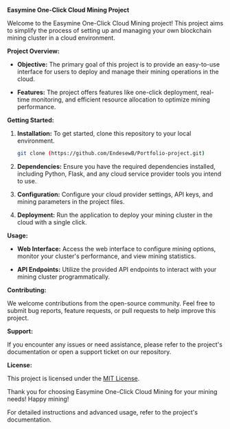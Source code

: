 **Easymine One-Click Cloud Mining Project**

Welcome to the Easymine One-Click Cloud Mining project! This project aims to simplify the process of setting up and managing your own blockchain mining cluster in a cloud environment.

**Project Overview:**

- **Objective:** The primary goal of this project is to provide an easy-to-use interface for users to deploy and manage their mining operations in the cloud.

- **Features:** The project offers features like one-click deployment, real-time monitoring, and efficient resource allocation to optimize mining performance.

**Getting Started:**

1. **Installation:** To get started, clone this repository to your local environment.

   ```bash
   git clone (https://github.com/EndesewB/Portfolio-project.git)
   ```
   
2. **Dependencies:** Ensure you have the required dependencies installed, including Python, Flask, and any cloud service provider tools you intend to use.

3. **Configuration:** Configure your cloud provider settings, API keys, and mining parameters in the project files.

4. **Deployment:** Run the application to deploy your mining cluster in the cloud with a single click.

**Usage:**

- **Web Interface:** Access the web interface to configure mining options, monitor your cluster's performance, and view mining statistics.

- **API Endpoints:** Utilize the provided API endpoints to interact with your mining cluster programmatically.

**Contributing:**

We welcome contributions from the open-source community. Feel free to submit bug reports, feature requests, or pull requests to help improve this project.

**Support:**

If you encounter any issues or need assistance, please refer to the project's documentation or open a support ticket on our repository.

**License:**

This project is licensed under the [MIT License](LICENSE).

Thank you for choosing Easymine One-Click Cloud Mining for your mining needs! Happy mining!

For detailed instructions and advanced usage, refer to the project's documentation.

